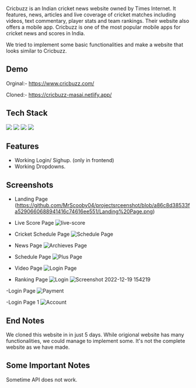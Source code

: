 Cricbuzz is an Indian cricket news website owned by Times Internet. It features, news, articles and live coverage of cricket matches including videos, text commentary, player stats and team rankings. Their website also offers a mobile app.
Cricbuzz is one of the most popular mobile apps for cricket news and scores in India.

We tried to implement some basic functionalities and make a website that looks similar to Cricbuzz.



## Demo

Orginal:- https://www.cricbuzz.com/

Cloned:-  https://cricbuzz-masai.netlify.app/


## Tech Stack


<p>
   <img src="https://img.icons8.com/color/64/000000/javascript.png"/>
   <img src="https://img.icons8.com/color/64/000000/html-5.png"/>
   <img src="https://img.icons8.com/color/64/000000/css3.png" />
   <img src="https://img.icons8.com/color/64/000000/json.png"/>
</p>




## Features

- Working Login/ Sighup. (only in frontend)
- Working Dropdowns.


## Screenshots

- Landing Page
(https://github.com/MrScooby04/projectsrceenshot/blob/a86c8d38533fa5290660688941416c74616ee551/Landing%20Page.png)

- Live Score Page
![live-score](https://github.com/spvhantale/Cricbuzz_Demo/blob/main/cricbuzz/Live%20Score.png)

- Cricket Schedule Page
![Schedule Page](https://github.com/spvhantale/Cricbuzz_Demo/blob/main/cricbuzz/Schedule%20Page.png)

- News Page
![Archieves Page](https://github.com/spvhantale/Cricbuzz_Demo/blob/main/cricbuzz/News%20page.png)

- Schedule Page
![Plus Page](https://github.com/spvhantale/Cricbuzz_Demo/blob/main/cricbuzz/Schedule%20Page.png)

- Video Page
![Login Page](https://github.com/spvhantale/Cricbuzz_Demo/blob/main/cricbuzz/video%20page.png)


- Ranking Page
![Login](https://github.com/spvhantale/Cricbuzz_Demo/blob/main/cricbuzz/Ranking.png)
![Screenshot 2022-12-19 154219](https://user-images.githubusercontent.com/103638279/208412092-7891ea39-e9b5-4bdb-b470-a037000281ac.png)




-Login Page
![Payment](https://github.com/spvhantale/Cricbuzz_Demo/blob/main/cricbuzz/Signup%20page.png)


-Login Page 1
![Account](https://github.com/spvhantale/Cricbuzz_Demo/blob/main/cricbuzz/Signup%20page.png)






## End Notes

We cloned this website in in just 5 days. While origional website has many functionalities, we could manage to implement some. It's not the complete website as we have made.








## Some Important Notes

Sometime API does not work.
